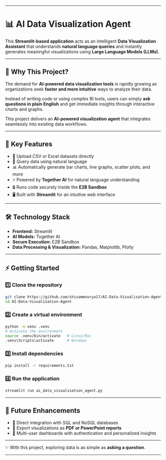 
---

# 📊 AI Data Visualization Agent

This **Streamlit-based application** acts as an intelligent **Data Visualization Assistant** that understands **natural language queries** and instantly generates meaningful visualizations using **Large Language Models (LLMs)**.

---

## 🌟 Why This Project?

The demand for **AI-powered data visualization tools** is rapidly growing as organizations seek **faster and more intuitive** ways to analyze their data.

Instead of writing code or using complex BI tools, users can simply **ask questions in plain English** and get immediate insights through interactive charts and graphs.

This project delivers an **AI-powered visualization agent** that integrates seamlessly into existing data workflows.

---

## 🚀 Key Features

* 📂 Upload CSV or Excel datasets directly
* 💬 Query data using natural language
* 📊 Automatically generate bar charts, line graphs, scatter plots, and more
* ⚡ Powered by **Together AI** for natural language understanding
* 🔒 Runs code securely inside the **E2B Sandbox**
* 🖥️ Built with **Streamlit** for an intuitive web interface

---

## 🛠️ Technology Stack

* **Frontend:** Streamlit
* **AI Models:** Together AI
* **Secure Execution:** E2B Sandbox
* **Data Processing & Visualization:** Pandas, Matplotlib, Plotly

---

## ⚡ Getting Started

### 1️⃣ Clone the repository

```bash
git clone https://github.com/shivammourya17/AI-Data-Visualisation-Agent.git
cd AI-Data-Visualisation-Agent
```

### 2️⃣ Create a virtual environment

```bash
python -m venv .venv
# Activate the environment
source .venv/bin/activate   # Linux/Mac
.venv\Scripts\activate      # Windows
```

### 3️⃣ Install dependencies

```bash
pip install -r requirements.txt
```

### 4️⃣ Run the application

```bash
streamlit run ai_data_visualisation_agent.py
```

---

## 📌 Future Enhancements

* 🔗 Direct integration with SQL and NoSQL databases
* 📑 Export visualizations as **PDF or PowerPoint reports**
* 👥 Multi-user dashboards with authentication and personalized insights

---

✨ With this project, exploring data is as simple as **asking a question**.

---

